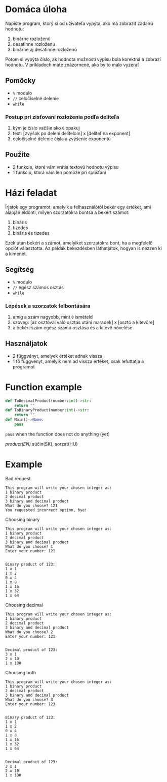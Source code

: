 # Domáca úloha
Napíšte program, ktorý si od uživateľa vypýta, ako má zobraziť zadanú hodnotu:
1. binárne rozloženú
1. desatinne rozloženú
1. binárne aj desatinne rozloženú

Potom si vypýta číslo, ak hodnota možnosti výpisu bola korektná a zobrazí hodnotu. V príkladoch máte znázornené, ako by to malo vyzerať
## Pomôcky
- `%` modulo
- `//` celočíselné delenie
- `while`

### Postup pri zisťovaní rozloženia podľa deliteľa
1. kým je číslo vačšie ako `0` opakuj
1. text: [zvyšok po delení delitelom] x [deliteľ na exponent]
1. celočíselné delenie čísla a zvýšenie exponentu

## Použite
- 2 funkcie, ktoré vám vrátia textovú hodnotu výpisu
- 1 funkciu, ktorá vám len pomôže pri spúšťaní

# Házi feladat
Írjatok egy programot, amelyik a felhasználótól bekér egy értéket, ami alapján eldönti, milyen szorzatokra bontsa a bekért számot:
1. bináris
1. tizedes
1. bináris és tizedes

Ezek után bekéri a számot, amelyiket szorzatokra bont, ha a megfelelő opciót választotta. Az példák bekezdésben láthatjátok, hogyan is nézzen ki a kimenet.
## Segítség
- `%` modulo
- `//` egész számos osztás
- `while`

### Lépések a szorzatok felbontására
1. amíg a szám nagyobb, mint `0` ismételd
1. szoveg: [az osztóval való osztás utáni maradék] x [osztó a kitevőre]
1. a bekért szám egész számú osztása és a kitevő növelése

## Használjatok
- 2 függvényt, amelyek értéket adnak vissza
- 1 fő függvényt, amelyik nem ad vissza értéket, csak lefuttatja a programot

# Function example
```py
def ToDecimalProduct(number:int)->str:
    return ""
def ToBinaryProduct(number:int)->str:
    return ""
def Main()->None:
    pass
```
`pass` when the function does not do anything (yet)

_product(EN)_ súčin(SK), sorzat(HU)

# Example
Bad request
```
This program will write your chosen integer as:
1 binary product
2 decimal product
3 binary and decimal product
What do you choose? 121
You requested incorrect option, bye!
```
Choosing binary
```
This program will write your chosen integer as:
1 binary product
2 decimal product
3 binary and decimal product
What do you choose? 1
Enter your number: 121


Binary product of 123:
1 x 1
1 x 2
0 x 4
1 x 8
1 x 16
1 x 32
1 x 64
```
Choosing decimal
```
This program will write your chosen integer as:
1 binary product
2 decimal product
3 binary and decimal product
What do you choose? 2
Enter your number: 121


Decimal product of 123:
3 x 1
2 x 10
1 x 100
```
Choosing both
```
This program will write your chosen integer as:
1 binary product
2 decimal product
3 binary and decimal product
What do you choose? 3
Enter your number: 123


Binary product of 123:
1 x 1
1 x 2
0 x 4
1 x 8
1 x 16
1 x 32
1 x 64


Decimal product of 123:
3 x 1
2 x 10
1 x 100
```

